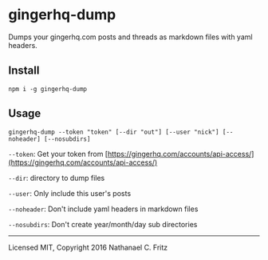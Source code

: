 # gingerhq-dump

Dumps your gingerhq.com posts and threads as markdown files with yaml headers.

## Install

`npm i -g gingerhq-dump`

## Usage

`gingerhq-dump --token "token" [--dir "out"] [--user "nick"] [--noheader] [--nosubdirs]`

`--token`: Get your token from [https://gingerhq.com/accounts/api-access/](https://gingerhq.com/accounts/api-access/)


`--dir`: directory to dump files

`--user`: Only include this user's posts

`--noheader`: Don't include yaml headers in markdown files

`--nosubdirs`: Don't create year/month/day sub directories

---

Licensed MIT, Copyright 2016 Nathanael C. Fritz
